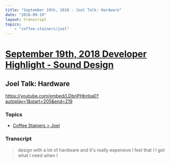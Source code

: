 ```yaml
---
title: "September 19th, 2018 - Joel Talk: Hardware"
date: "2018-09-19"
layout: transcript
topics: 
    - "coffee-stainers/joel"
---
```

# [September 19th, 2018 Developer Highlight - Sound Design](../2018-09-19.md)
## Joel Talk: Hardware
https://youtube.com/embed/LDbnPHbnba0?autoplay=1&start=205&end=219
### Topics
* [Coffee Stainers > Joel](../topics/coffee-stainers/joel.md)

### Transcript

> design with a lot of hardware and it's
> really expensive
> I feel that I I got what I need when I
